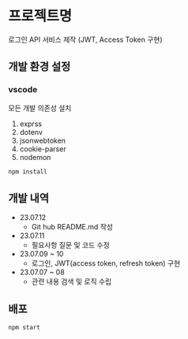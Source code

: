# 프로젝트명
로그인 API 서비스 제작 (JWT, Access Token 구현)

## 개발 환경 설정

### vscode
모든 개발 의존성 설치
1. exprss
2. dotenv
3. jsonwebtoken
4. cookie-parser
5. nodemon

```sh
npm install
```

## 개발 내역

* 23.07.12
    * Git hub README.md 작성
* 23.07.11
    * 필요사항 질문 및 코드 수정
* 23.07.09 ~ 10
    * 로그인, JWT(access token, refresh token) 구현
* 23.07.07 ~ 08
    * 관련 내용 검색 및 로직 수립

## 배포

```sh
npm start
```

